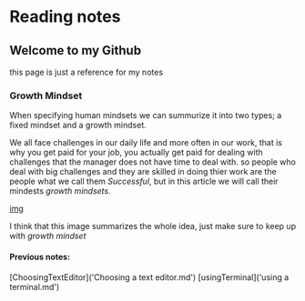 # Reading notes
## Welcome to my Github 
this page is just a reference for my notes

### Growth Mindset
When specifying human mindsets we can summurize it into two types; a fixed mindset and a growth mindset. 

We all face challenges in our daily life and more often in our work, that is why you get paid for your job, you actually get paid for dealing with challenges that the manager does not have time to deal with. so people who deal with big challenges and they are skilled in doing thier work are the people what we call them _Successful_, but in this article we will call their mindests _growth mindsets_.

[img](images/NewGrowthMindset2.png)


I think that this image summarizes the whole idea, just make sure to keep up with *growth mindset*


#### Previous notes:
[ChoosingTextEditor]('Choosing a text editor.md')
[usingTerminal]('using a terminal.md')
